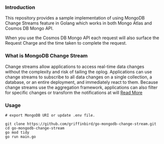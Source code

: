 ### Introduction
This repository provides a sample implementation of using MongoDB Change Streams feature in Golang which works in both Mongo Atlas and Cosmos DB Mongo API. 

When you use the Cosmos DB Mongo API each request will also surface the Request Charge and the time taken to complete the request.

### What is MongoDB Change Stream
Change streams allow applications to access real-time data changes without the complexity and risk of tailing the oplog. Applications can use change streams to subscribe to all data changes on a single collection, a database, or an entire deployment, and immediately react to them. Because change streams use the aggregation framework, applications can also filter for specific changes or transform the notifications at will [Read More](https://docs.mongodb.com/manual/changeStreams)

### Usage

```
# export MongoDB URI or update .env file.

git clone https://github.com/griffinbird/go-mongodb-change-stream.git
cd go-mongodb-change-stream
go mod tidy
go run main.go
```